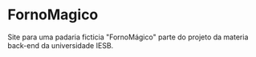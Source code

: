 # FornoMagico
Site para uma padaria ficticia "FornoMágico" parte do projeto da materia back-end da universidade IESB.
